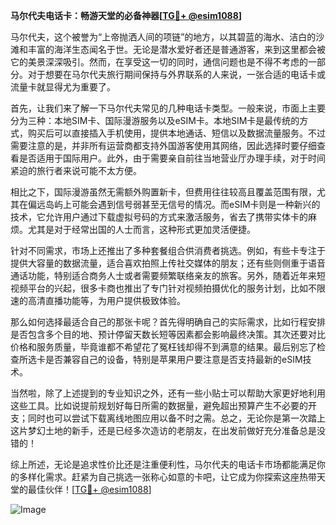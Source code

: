 **马尔代夫电话卡：畅游天堂的必备神器[[TG💪+ @esim1088](https://t.me/s/esim1088)]**

马尔代夫，这个被誉为“上帝抛洒人间的项链”的地方，以其碧蓝的海水、洁白的沙滩和丰富的海洋生态闻名于世。无论是潜水爱好者还是普通游客，来到这里都会被它的美景深深吸引。然而，在享受这一切的同时，通信问题也是不得不考虑的一部分。对于想要在马尔代夫旅行期间保持与外界联系的人来说，一张合适的电话卡或流量卡就显得尤为重要了。

首先，让我们来了解一下马尔代夫常见的几种电话卡类型。一般来说，市面上主要分为三种：本地SIM卡、国际漫游服务以及eSIM卡。本地SIM卡是最传统的方式，购买后可以直接插入手机使用，提供本地通话、短信以及数据流量服务。不过需要注意的是，并非所有运营商都支持外国游客使用其网络，因此选择时要仔细查看是否适用于国际用户。此外，由于需要亲自前往当地营业厅办理手续，对于时间紧迫的旅行者来说可能不太方便。

相比之下，国际漫游虽然无需额外购置新卡，但费用往往较高且覆盖范围有限，尤其在偏远岛屿上可能会遇到信号弱甚至无信号的情况。而eSIM卡则是一种新兴的技术，它允许用户通过下载虚拟号码的方式来激活服务，省去了携带实体卡的麻烦。尤其是对于经常出国的人士而言，这种形式更加灵活便捷。

针对不同需求，市场上还推出了多种套餐组合供消费者挑选。例如，有些卡专注于提供大容量的数据流量，适合喜欢拍照上传社交媒体的朋友；还有些则侧重于语音通话功能，特别适合商务人士或者需要频繁联络亲友的旅客。另外，随着近年来短视频平台的兴起，很多卡商也推出了专门针对视频拍摄优化的服务计划，比如不限速的高清直播功能等，为用户提供极致体验。

那么如何选择最适合自己的那张卡呢？首先得明确自己的实际需求，比如行程安排是否包含多个目的地、预计停留天数长短等因素都会影响最终决策。其次还要对比价格和服务质量，毕竟谁都不希望花了冤枉钱却得不到满意的结果。最后别忘了检查所选卡是否兼容自己的设备，特别是苹果用户要注意是否支持最新的eSIM技术。

当然啦，除了上述提到的专业知识之外，还有一些小贴士可以帮助大家更好地利用这些工具。比如说提前规划好每日所需的数据量，避免超出预算产生不必要的开支；同时也可以尝试下载离线地图应用以备不时之需。总之，无论你是第一次踏上这片梦幻土地的新手，还是已经多次造访的老朋友，在出发前做好充分准备总是没错的！

综上所述，无论是追求性价比还是注重便利性，马尔代夫的电话卡市场都能满足你的多样化需求。赶紧为自己挑选一张称心如意的卡吧，让它成为你探索这座热带天堂的最佳伙伴！[[TG💪+ @esim1088](https://t.me/s/esim1088)]

![Image](https://i.postimg.cc/4NQfJmqS/Snipaste-2025-05-13-00-14-12.png)